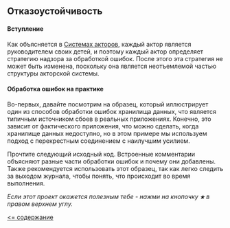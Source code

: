 ## Отказоустойчивость

#### Вступление
Как объясняется в [Системах акторов](https://github.com/steklopod/akka/blob/akka_starter/src/main/resources/readmes/concepts/actor-systems.md),
 каждый актор является руководителем своих детей, и поэтому каждый актор определяет стратегию надзора за обработкой ошибок.
  После этого эта стратегия не может быть изменена, поскольку она является неотъемлемой частью структуры акторской системы.

#### Обработка ошибок на практике
Во-первых, давайте посмотрим на образец, который иллюстрирует один из способов обработки ошибок хранилища данных, что 
является типичным источником сбоев в реальных приложениях. Конечно, это зависит от фактического приложения, что можно 
сделать, когда хранилище данных недоступно, но в этом примере мы используем подход с перекрестным соединением с наилучшим усилием.

Прочтите следующий исходный код. Встроенные комментарии объясняют разные части обработки ошибок и почему они добавлены. 
Также рекомендуется использовать этот образец, так как легко следить за выходом журнала, чтобы понять, что происходит во 
время выполнения.

_Если этот проект окажется полезным тебе - нажми на кнопочку **`★`** в правом верхнем углу._

[<= содержание](https://github.com/steklopod/akka/blob/akka_starter/readme.md)